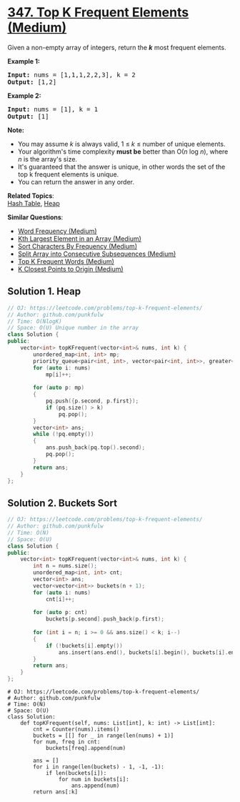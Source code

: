 # [347. Top K Frequent Elements (Medium)](https://leetcode.com/problems/top-k-frequent-elements/)

<p>Given a non-empty array of integers, return the <b><i>k</i></b> most frequent elements.</p>

<p><strong>Example 1:</strong></p>

<pre><strong>Input: </strong>nums = <span id="example-input-1-1">[1,1,1,2,2,3]</span>, k = <span id="example-input-1-2">2</span>
<strong>Output: </strong><span id="example-output-1">[1,2]</span>
</pre>

<div>
<p><strong>Example 2:</strong></p>

<pre><strong>Input: </strong>nums = <span id="example-input-2-1">[1]</span>, k = <span id="example-input-2-2">1</span>
<strong>Output: </strong><span id="example-output-2">[1]</span></pre>
</div>

<p><b>Note: </b></p>

<ul>
	<li>You may assume <i>k</i> is always valid, 1 ≤ <i>k</i> ≤ number of unique elements.</li>
	<li>Your algorithm's time complexity <b>must be</b> better than O(<i>n</i> log <i>n</i>), where <i>n</i> is the array's size.</li>
	<li>It's guaranteed that the answer is unique, in other words the set of the top k frequent elements is unique.</li>
	<li>You can return the answer in any order.</li>
</ul>


**Related Topics**:  
[Hash Table](https://leetcode.com/tag/hash-table/), [Heap](https://leetcode.com/tag/heap/)

**Similar Questions**:
* [Word Frequency (Medium)](https://leetcode.com/problems/word-frequency/)
* [Kth Largest Element in an Array (Medium)](https://leetcode.com/problems/kth-largest-element-in-an-array/)
* [Sort Characters By Frequency (Medium)](https://leetcode.com/problems/sort-characters-by-frequency/)
* [Split Array into Consecutive Subsequences (Medium)](https://leetcode.com/problems/split-array-into-consecutive-subsequences/)
* [Top K Frequent Words (Medium)](https://leetcode.com/problems/top-k-frequent-words/)
* [K Closest Points to Origin (Medium)](https://leetcode.com/problems/k-closest-points-to-origin/)

## Solution 1. Heap

```cpp
// OJ: https://leetcode.com/problems/top-k-frequent-elements/
// Author: github.com/punkfulw
// Time: O(NlogK)
// Space: O(U) Unique number in the array
class Solution {
public:
    vector<int> topKFrequent(vector<int>& nums, int k) {
        unordered_map<int, int> mp;
        priority_queue<pair<int, int>, vector<pair<int, int>>, greater<pair<int, int>>> pq;
        for (auto i: nums)
            mp[i]++;
        
        for (auto p: mp)
        {
            pq.push({p.second, p.first});
            if (pq.size() > k)
                pq.pop();
        }
        vector<int> ans;
        while (!pq.empty())
        {
            ans.push_back(pq.top().second);
            pq.pop();
        }
        return ans;
    }
};
```


## Solution 2. Buckets Sort

```cpp
// OJ: https://leetcode.com/problems/top-k-frequent-elements/
// Author: github.com/punkfulw
// Time: O(N) 
// Space: O(U)
class Solution {
public:
    vector<int> topKFrequent(vector<int>& nums, int k) {
        int n = nums.size();
        unordered_map<int, int> cnt;
        vector<int> ans;
        vector<vector<int>> buckets(n + 1);
        for (auto i: nums)
            cnt[i]++;
        
        for (auto p: cnt)
            buckets[p.second].push_back(p.first);
        
        for (int i = n; i >= 0 && ans.size() < k; i--)
        {
            if (!buckets[i].empty())
                ans.insert(ans.end(), buckets[i].begin(), buckets[i].end());
        }
        return ans;
    }
};
```


```python3
# OJ: https://leetcode.com/problems/top-k-frequent-elements/
# Author: github.com/punkfulw
# Time: O(N) 
# Space: O(U)
class Solution:
    def topKFrequent(self, nums: List[int], k: int) -> List[int]:
        cnt = Counter(nums).items()  
        buckets = [[] for _ in range(len(nums) + 1)]
        for num, freq in cnt:
            buckets[freq].append(num)
        
        ans = []
        for i in range(len(buckets) - 1, -1, -1):
            if len(buckets[i]):
                for num in buckets[i]:
                    ans.append(num)
        return ans[:k]
  ```
